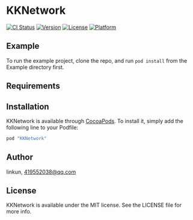 # KKNetwork

[![CI Status](http://img.shields.io/travis/linkun/KKNetwork.svg?style=flat)](https://travis-ci.org/linkun/KKNetwork)
[![Version](https://img.shields.io/cocoapods/v/KKNetwork.svg?style=flat)](http://cocoapods.org/pods/KKNetwork)
[![License](https://img.shields.io/cocoapods/l/KKNetwork.svg?style=flat)](http://cocoapods.org/pods/KKNetwork)
[![Platform](https://img.shields.io/cocoapods/p/KKNetwork.svg?style=flat)](http://cocoapods.org/pods/KKNetwork)

## Example

To run the example project, clone the repo, and run `pod install` from the Example directory first.

## Requirements

## Installation

KKNetwork is available through [CocoaPods](http://cocoapods.org). To install
it, simply add the following line to your Podfile:

```ruby
pod "KKNetwork"
```

## Author

linkun, 419552038@qq.com

## License

KKNetwork is available under the MIT license. See the LICENSE file for more info.
